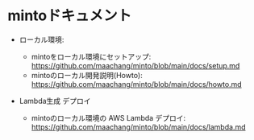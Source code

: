 # mintoドキュメント

- ローカル環境:
  - mintoをローカル環境にセットアップ: https://github.com/maachang/minto/blob/main/docs/setup.md
  - mintoのローカル開発説明(Howto): https://github.com/maachang/minto/blob/main/docs/howto.md

- Lambda生成 デプロイ
  - mintoのローカル環境の AWS Lambda デプロイ: https://github.com/maachang/minto/blob/main/docs/lambda.md